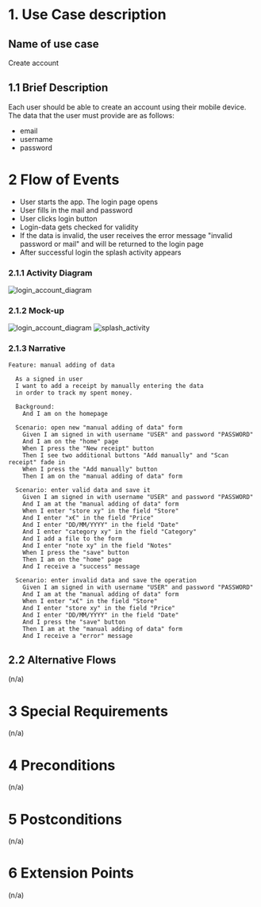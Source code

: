 # 1. Use Case description

## Name of use case

Create account

## 1.1 Brief Description

Each user should be able to create an account using their mobile device. The data that the user must provide are as follows:

- email
- username
- password

# 2 Flow of Events

- User starts the app. The login page opens
- User fills in the mail and password
- User clicks login button
- Login-data gets checked for validity
- If the data is invalid, the user receives the error message "invalid password or mail" and will be returned to the login page
- After successful login the splash activity appears


### 2.1.1 Activity Diagram

![login_account_diagram](./login_ad.drawio.svg)

### 2.1.2 Mock-up

![login_account_diagram](./Anmeldung.png)
![splash_activity](./Anmeldung.png)



### 2.1.3 Narrative

```gherkin
Feature: manual adding of data

  As a signed in user
  I want to add a receipt by manually entering the data
  in order to track my spent money.

  Background:
    And I am on the homepage

  Scenario: open new "manual adding of data" form
    Given I am signed in with username "USER" and password "PASSWORD"
    And I am on the "home" page
    When I press the "New receipt" button
    Then I see two additional buttons "Add manually" and "Scan receipt" fade in
    When I press the "Add manually" button
    Then I am on the "manual adding of data" form

  Scenario: enter valid data and save it
    Given I am signed in with username "USER" and password "PASSWORD"
    And I am at the "manual adding of data" form
    When I enter "store xy" in the field "Store"
    And I enter "x€" in the field "Price"
    And I enter "DD/MM/YYYY" in the field "Date"
    And I enter "category xy" in the field "Category"
    And I add a file to the form
    And I enter "note xy" in the field "Notes"
    When I press the "save" button
    Then I am on the "home" page
    And I receive a "success" message

  Scenario: enter invalid data and save the operation
    Given I am signed in with username "USER" and password "PASSWORD"
    And I am at the "manual adding of data" form
    When I enter "x€" in the field "Store"
    And I enter "store xy" in the field "Price"
    And I enter "DD/MM/YYYY" in the field "Date"
    And I press the "save" button
    Then I am at the "manual adding of data" form
    And I receive a "error" message
```

## 2.2 Alternative Flows

(n/a)

# 3 Special Requirements

(n/a)

# 4 Preconditions

(n/a)

# 5 Postconditions

(n/a)

# 6 Extension Points

(n/a)